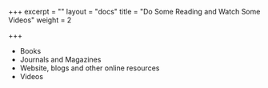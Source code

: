 +++
excerpt = ""
layout = "docs"
title = "Do Some Reading and Watch Some Videos"
weight = 2

+++
* Books
* Journals and Magazines
* Website, blogs and other online resources
* Videos